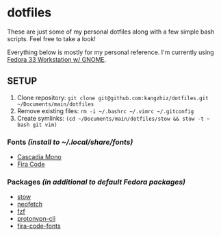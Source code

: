 # dotfiles

These are just some of my personal dotfiles along with a few simple bash scripts. Feel free to take a look!

Everything below is mostly for my personal reference. I'm currently using [Fedora 33 Workstation w/ GNOME](https://getfedora.org/).

## SETUP

1. Clone repository: `git clone git@github.com:kangzhiz/dotfiles.git ~/Documents/main/dotfiles`
2. Remove existing files: `rm -i ~/.bashrc ~/.vimrc ~/.gitconfig`
3. Create symlinks: `(cd ~/Documents/main/dotfiles/stow && stow -t ~ bash git vim)`

### Fonts *(install to ~/.local/share/fonts)*

* [Cascadia Mono](https://github.com/microsoft/cascadia-code)
* [Fira Code](https://github.com/tonsky/FiraCode)

### Packages *(in additional to default Fedora packages)*

* [stow](https://github.com/aspiers/stow)
* [neofetch](https://github.com/dylanaraps/neofetch)
* [fzf](https://github.com/junegunn/fzf)
* [protonvpn-cli](https://github.com/ProtonVPN/linux-cli)
* [fira-code-fonts](https://github.com/tonsky/FiraCode)
